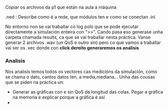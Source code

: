Copiar os archivos da p1 que están na aula a máquina

.ned : Describe como é a rede, que módulos ten e como se conectan
.ini

No entorno non se vai traballar co log polo que se pode ejecutar directamente a simulación enteira con ">>". Cando pasa eso generase unha carpeta chamada results, ca que se vai traballar nesta práctica.
Vanse generar 2 archivos .wav (un QoS e outro sin) pero co que vamos a traballar vai ser os .vec donde con **click dereito generaremos os analisis**

### Analisis

Nos analisis temos todos os vectores cas medicións da simulación, como se chama o dato, cantos datos ten, a media,mediana...
Unha das cousas que se piden na práctica un:
  - Generar as gráficas con e sin QoS da longitud das colas. Pegar a gráfica na memoria e explicar porque a gráfica é así
  - 
